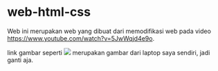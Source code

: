 # web-html-css
Web ini merupakan web yang dibuat dari memodifikasi web pada video https://www.youtube.com/watch?v=5JwWqjd4e9o.

link gambar seperti <img src=pic.jpg/> merupakan gambar dari laptop saya sendiri, jadi ganti aja. 
